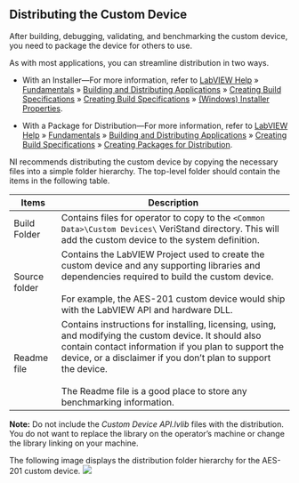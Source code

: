 ## Distributing the Custom Device

After building, debugging, validating, and benchmarking the custom device, you need to package the device for others to use.

As with most applications, you can streamline distribution in two ways.

* With an Installer—For more information, refer to [LabVIEW Help](https://zone.ni.com/reference/en-XX/help/371361R-01/) » [Fundamentals](https://zone.ni.com/reference/en-XX/help/371361R-01/TOC5.htm) » [Building and Distributing Applications](https://zone.ni.com/reference/en-XX/help/371361R-01/TOC24.htm) » [Creating Build Specifications](https://zone.ni.com/reference/en-XX/help/371361R-01/TOC26.htm) » [Creating Build Specifications](https://zone.ni.com/reference/en-XX/help/371361R-01/lvconcepts/creating_build_specs/) » [(Windows) Installer Properties](https://zone.ni.com/reference/en-XX/help/371361R-01/lvdialog/installer_tab_windows/).

* With a Package for Distribution—For more information, refer to [LabVIEW Help](https://zone.ni.com/reference/en-XX/help/371361R-01/) » [Fundamentals](https://zone.ni.com/reference/en-XX/help/371361R-01/TOC5.htm) » [Building and Distributing Applications](https://zone.ni.com/reference/en-XX/help/371361R-01/TOC24.htm) » [Creating Build Specifications](https://zone.ni.com/reference/en-XX/help/371361R-01/TOC26.htm) » [Creating Packages for Distribution](https://zone.ni.com/reference/en-XX/help/371361R-01/lvhowto/creating_packages/).

NI recommends distributing the custom device by copying the necessary files into a simple folder hierarchy. The top-level folder should contain the items in the following table.

| Items | Description |
| ------------- | ------------- |
| Build Folder | Contains files for operator to copy to the `<Common Data>\Custom Devices\` VeriStand directory. This will add the custom device to the system definition. |
| Source folder | Contains the LabVIEW Project used to create the custom device and any supporting libraries and dependencies required to build the custom device. <br><br> For example, the AES-201 custom device would ship with the LabVIEW API and hardware DLL.  |
| Readme file  | Contains instructions for installing, licensing, using, and modifying the custom device. It should also contain contact information if you plan to support the device, or a disclaimer if you don’t plan to support the device. <br><br> The Readme file is a good place to store any benchmarking information. |

**Note:** Do not include the *Custom Device API.lvlib* files with the distribution. You do not want to replace the library on the operator’s machine or change the library linking on your machine.

The following image displays the distribution folder hierarchy for the AES-201 custom device.
![](images/AES-201_Distribution_and_Folder_Hierarchy.JPG)

